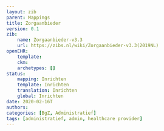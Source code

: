 ```yaml
---
layout: zib
parent: Mappings
title: Zorgaanbieder
version: 0.1
zib:
    name: Zorgaanbieder-v3.3
    url: https://zibs.nl/wiki/Zorgaanbieder-v3.3(2019NL)
openEHR:
    template: 
    ckm: 
    archetypes: []
status:
    mapping: Inrichten
    template: Inrichten
    translation: Inrichten
    global: Inrichten
date: 2020-02-16T
authors:
categories: [BgZ, Administratief]
tags: [administratief, admin, healthcare provider]
---
```

